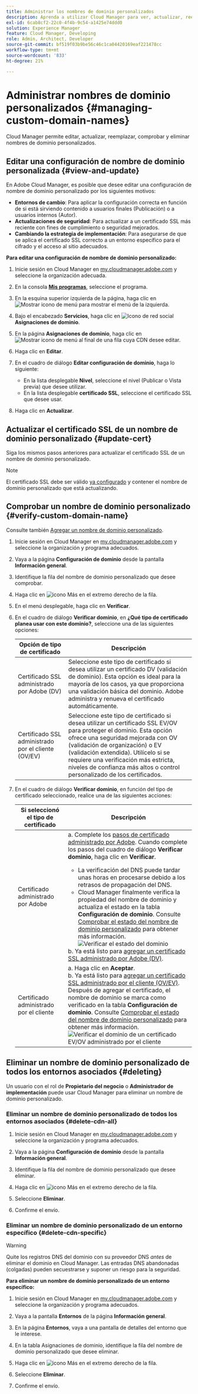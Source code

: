 ```yaml
---
title: Administrar los nombres de dominio personalizados
description: Aprenda a utilizar Cloud Manager para ver, actualizar, reemplazar y eliminar nombres de dominio personalizados.
exl-id: 6cab8cf2-22c0-4f4b-9c54-a1425e74ddd0
solution: Experience Manager
feature: Cloud Manager, Developing
role: Admin, Architect, Developer
source-git-commit: bf519f03b9be56c46c1ca04420169eaf221478cc
workflow-type: tm+mt
source-wordcount: '833'
ht-degree: 21%

---
```



# Administrar nombres de dominio personalizados {#managing-custom-domain-names}

Cloud Manager permite editar, actualizar, reemplazar, comprobar y eliminar nombres de dominio personalizados.

## Editar una configuración de nombre de dominio personalizada {#view-and-update}

En Adobe Cloud Manager, es posible que desee editar una configuración de nombre de dominio personalizado por los siguientes motivos:

* **Entornos de cambio**: Para aplicar la configuración correcta en función de si está sirviendo contenido a usuarios finales (Publicación) o a usuarios internos (Autor).
* **Actualizaciones de seguridad**: Para actualizar a un certificado SSL más reciente con fines de cumplimiento o seguridad mejorados.
* **Cambiando la estrategia de implementación**: Para asegurarse de que se aplica el certificado SSL correcto a un entorno específico para el cifrado y el acceso al sitio adecuados.

**Para editar una configuración de nombre de dominio personalizado:**

1. Inicie sesión en Cloud Manager en [my.cloudmanager.adobe.com](https://my.cloudmanager.adobe.com/) y seleccione la organización adecuada.

1. En la consola **[Mis programas](/help/implementing/cloud-manager/navigation.md#my-programs)**, seleccione el programa.

1. En la esquina superior izquierda de la página, haga clic en ![Mostrar icono de menú](https://spectrum.adobe.com/static/icons/workflow_18/Smock_ShowMenu_18_N.svg) para mostrar el menú de la izquierda.

1. Bajo el encabezado **Servicios**, haga clic en ![Icono de red social](https://spectrum.adobe.com/static/icons/workflow_18/Smock_SocialNetwork_18_N.svg) **Asignaciones de dominio**.

1. En la página **Asignaciones de dominio**, haga clic en ![Mostrar icono de menú](https://spectrum.adobe.com/static/icons/workflow_18/Smock_More_18_N.svg) al final de una fila cuya CDN desee editar.

1. Haga clic en **Editar**.

1. En el cuadro de diálogo **Editar configuración de dominio**, haga lo siguiente:

   * En la lista desplegable **Nivel**, seleccione el nivel (Publicar o Vista previa) que desee utilizar.
   * En la lista desplegable **certificado SSL**, seleccione el certificado SSL que desee usar.

1. Haga clic en **Actualizar**.


## Actualizar el certificado SSL de un nombre de dominio personalizado {#update-cert}

Siga los mismos pasos anteriores para actualizar el certificado SSL de un nombre de dominio personalizado.

>[!NOTE]
>
>El certificado SSL debe ser válido [ya configurado](/help/implementing/cloud-manager/managing-ssl-certifications/introduction-to-ssl-certificates.md) y contener el nombre de dominio personalizado que está actualizando.


## Comprobar un nombre de dominio personalizado {#verify-custom-domain-name}

Consulte también [Agregar un nombre de dominio personalizado](/help/implementing/cloud-manager/custom-domain-names/add-custom-domain-name.md).

1. Inicie sesión en Cloud Manager en [my.cloudmanager.adobe.com](https://my.cloudmanager.adobe.com/) y seleccione la organización y programa adecuados.

1. Vaya a la página **Configuración de dominio** desde la pantalla **Información general**.

1. Identifique la fila del nombre de dominio personalizado que desee comprobar.

1. Haga clic en ![icono Más](https://spectrum.adobe.com/static/icons/workflow_18/Smock_More_18_N.svg) en el extremo derecho de la fila.

1. En el menú desplegable, haga clic en **Verificar**.

1. En el cuadro de diálogo **Verificar dominio**, en **¿Qué tipo de certificado planea usar con este dominio?**, seleccione una de las siguientes opciones:

   | Opción de tipo de certificado | Descripción |
   | --- | --- |
   | Certificado SSL administrado por Adobe (DV) | Seleccione este tipo de certificado si desea utilizar un certificado DV (validación de dominio). Esta opción es ideal para la mayoría de los casos, ya que proporciona una validación básica del dominio. Adobe administra y renueva el certificado automáticamente. |
   | Certificado SSL administrado por el cliente (OV/EV) | Seleccione este tipo de certificado si desea utilizar un certificado SSL EV/OV para proteger el dominio. Esta opción ofrece una seguridad mejorada con OV (validación de organización) o EV (validación extendida). Utilícelo si se requiere una verificación más estricta, niveles de confianza más altos o control personalizado de los certificados. |

1. En el cuadro de diálogo **Verificar dominio**, en función del tipo de certificado seleccionado, realice una de las siguientes acciones:

   | Si seleccionó el tipo de certificado | Descripción |
   | --- | ---  |
   | Certificado administrado por Adobe | a. Complete los [pasos de certificado administrado por Adobe](/help/implementing/cloud-manager/custom-domain-names/add-custom-domain-name.md#adobe-managed-cert-steps). Cuando complete los pasos del cuadro de diálogo **Verificar dominio**, haga clic en **Verificar**.<ul><li>La verificación del DNS puede tardar unas horas en procesarse debido a los retrasos de propagación del DNS.</li><li>Cloud Manager finalmente verifica la propiedad del nombre de dominio y actualiza el estado en la tabla **Configuración de dominio**. Consulte [Comprobar el estado del nombre de dominio personalizado](/help/implementing/cloud-manager/custom-domain-names/check-domain-name-status.md) para obtener más información.</li>![Verificar el estado del dominio](/help/implementing/cloud-manager/assets/domain-settings-verified.png)</li></ul>b. Ya está listo para [agregar un certificado SSL administrado por Adobe (DV)](/help/implementing/cloud-manager/managing-ssl-certifications/add-ssl-certificate.md#add-adobe-managed-ssl-cert).</li></ul> |
   | Certificado administrado por el cliente | a. Haga clic en **Aceptar**.<br>b. Ya está listo para [agregar un certificado SSL administrado por el cliente (OV/EV)](/help/implementing/cloud-manager/managing-ssl-certifications/add-ssl-certificate.md#add-customer-managed-ssl-cert).<br>Después de agregar el certificado, el nombre de dominio se marca como verificado en la tabla **Configuración de dominio**. Consulte [Comprobar el estado del nombre de dominio personalizado](/help/implementing/cloud-manager/custom-domain-names/check-domain-name-status.md) para obtener más información.</li></ul><br>![Verificar el dominio de un certificado EV/OV administrado por el cliente](/help/implementing/cloud-manager/assets/verify-domain-customer-managed-step.png) |


## Eliminar un nombre de dominio personalizado de todos los entornos asociados {#deleting}

Un usuario con el rol de **Propietario del negocio** o **Administrador de implementación** puede usar Cloud Manager para eliminar un nombre de dominio personalizado.

### Eliminar un nombre de dominio personalizado de todos los entornos asociados {#delete-cdn-all}

1. Inicie sesión en Cloud Manager en [my.cloudmanager.adobe.com](https://my.cloudmanager.adobe.com/) y seleccione la organización y programa adecuados.

1. Vaya a la página **Configuración de dominio** desde la pantalla **Información general**.

1. Identifique la fila del nombre de dominio personalizado que desee eliminar.

1. Haga clic en ![icono Más](https://spectrum.adobe.com/static/icons/workflow_18/Smock_More_18_N.svg) en el extremo derecho de la fila.

1. Seleccione **Eliminar**.

1. Confirme el envío.


### Eliminar un nombre de dominio personalizado de un entorno específico {#delete-cdn-specific}

>[!WARNING]
>
>Quite los registros DNS del dominio con su proveedor DNS *antes* de eliminar el dominio en Cloud Manager. Las entradas DNS abandonadas (colgadas) pueden secuestrarse y suponer un riesgo para la seguridad.

**Para eliminar un nombre de dominio personalizado de un entorno específico:**

1. Inicie sesión en Cloud Manager en [my.cloudmanager.adobe.com](https://my.cloudmanager.adobe.com/) y seleccione la organización y programa adecuados.

1. Vaya a la pantalla **Entornos** de la página **Información general**.

1. En la página **Entornos**, vaya a una pantalla de detalles del entorno que le interese.

1. En la tabla Asignaciones de dominio, identifique la fila del nombre de dominio personalizado que desee eliminar.

1. Haga clic en ![icono Más](https://spectrum.adobe.com/static/icons/workflow_18/Smock_More_18_N.svg) en el extremo derecho de la fila.

1. Seleccione **Eliminar**.

1. Confirme el envío.
